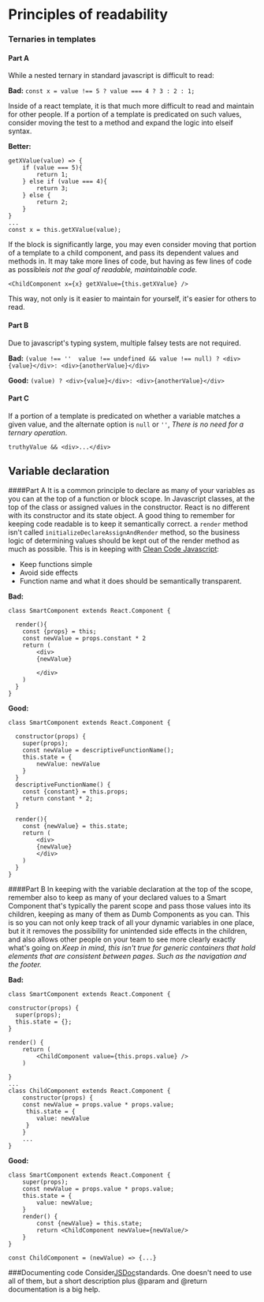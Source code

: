 # Principles of readability
### Ternaries in templates
#### Part A
While a nested ternary in standard javascript is difficult to read:

**Bad:**
`const x = value !== 5 ? value === 4 ? 3 : 2 : 1;`

Inside of a react template, it is that much more difficult to read and maintain for other people.
If a portion of a template is predicated on such values, consider moving the test to a method and expand the logic into
elseif syntax.

**Better:**
```
getXValue(value) => {
    if (value === 5){
        return 1;
    } else if (value === 4){
        return 3;
    } else {
        return 2;
    }
}
...
const x = this.getXValue(value); 
```

If the block is significantly large, you may even consider moving that portion of a template to a child component, 
and pass its dependent values and methods in. It may take more lines of code, but having as few lines of code as possible*is not the goal of readable, maintainable code.*

`<ChildComponent x={x} getXValue={this.getXValue} />`

This way, not only is it easier to maintain for yourself, it's easier for others to read.

#### Part B

Due to javascript's typing system, multiple falsey tests are not required.

**Bad:**
`(value !== ''  value !== undefined && value !== null) ? <div>{value}</div>: <div>{anotherValue}</div>`

**Good:**
`(value) ? <div>{value}</div>: <div>{anotherValue}</div>`


#### Part C
If a portion of a template is predicated on whether a variable matches a given value, and the alternate option is `null` or `''`,
*There is no need for a ternary operation*.

`truthyValue && <div>...</div>`


## Variable declaration
####Part A
It is a common principle to declare as many of your variables as you can at the top of a function or block scope.
In Javascript classes, at the top of the class or assigned values in the constructor.
React is no different with its constructor and its state object. A good thing to remember for keeping code readable is
to keep it semantically correct. a `render` method isn't called `initializeDeclareAssignAndRender` method, so the business
logic of determining values should be kept out of the render method as much as possible. This is in keeping with [Clean Code Javascript](https://github.com/ryanmcdermott/clean-code-javascript):

- Keep functions simple
- Avoid side effects
- Function name and what it does should be semantically transparent.

**Bad:**

```
class SmartComponent extends React.Component {

  render(){
    const {props} = this;
    const newValue = props.constant * 2 
    return (
        <div>
        {newValue}
        
        </div>
    )
  }
}
```

**Good:**
```
class SmartComponent extends React.Component {

  constructor(props) {
    super(props);
    const newValue = descriptiveFunctionName();
    this.state = {
        newValue: newValue    
    }
  }  
  descriptiveFunctionName() { 
    const {constant} = this.props;
    return constant * 2;  
  }

  render(){
    const {newValue} = this.state;
    return (
        <div>
        {newValue}
        </div>
    )
  }
}
```

####Part B
In keeping with the variable declaration at the top of the scope, remember also to keep as many of your declared values
to a Smart Component that's typically the parent scope and pass those values into  its children, keeping as many of them
as Dumb Components as you can. This is so you can not only keep track of all your dynamic variables in one place, but it
it removes the possibility for unintended side effects in the children, and also allows other people on your team to see
more clearly exactly what's going on.*Keep in mind, this isn't true for generic containers that hold elements that are consistent between pages.
Such as the navigation and the footer.*

**Bad:**
```
class SmartComponent extends React.Component {

constructor(props) {
  super(props);
  this.state = {};
}

render() {
    return (
        <ChildComponent value={this.props.value} />    
    )

}
...
class ChildComponent extends React.Component {
    constructor(props) {
    const newValue = props.value * props.value;
     this.state = {
        value: newValue
     }
    }
    ...
}

```

**Good:**
```
class SmartComponent extends React.Component {
    super(props);
    const newValue = props.value * props.value;
    this.state = {
        value: newValue;
    }
    render() {
        const {newValue} = this.state;
        return <ChildComponent newValue={newValue/>
    }
}

const ChildComponent = (newValue) => {...}
```

###Documenting code
Consider[JSDoc](http://usejsdoc.org/howto-es2015-classes.html)standards.
One doesn't need to use all of them, but a short description plus @param and @return documentation is a big help.
